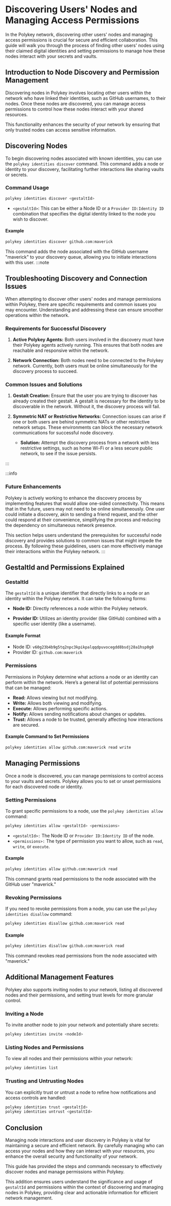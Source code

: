 # Discovering Users' Nodes and Managing Access Permissions

In the Polykey network, discovering other users' nodes and managing access
permissions is crucial for secure and efficient collaboration. This guide will
walk you through the process of finding other users' nodes using their claimed
digital identities and setting permissions to manage how these nodes interact
with your secrets and vaults.

## Introduction to Node Discovery and Permission Management

Discovering nodes in Polykey involves locating other users within the network
who have linked their identities, such as GitHub usernames, to their nodes. Once
these nodes are discovered, you can manage access permissions to control how
these nodes interact with your shared resources.

This functionality enhances the security of your network by ensuring that only
trusted nodes can access sensitive information.

## Discovering Nodes

To begin discovering nodes associated with known identities, you can use the
`polykey identities discover` command. This command adds a node or identity to
your discovery, facilitating further interactions like sharing vaults or
secrets.

### Command Usage

```bash
polykey identities discover <gestaltId>
```

- `<gestaltId>`: This can be either a Node ID or a `Provider ID:Identity ID`
  combination that specifies the digital identity linked to the node you wish to
  discover.

#### Example

```bash
polykey identities discover github.com:maverick
```

This command adds the node associated with the GitHub username "maverick" to
your discovery queue, allowing you to initiate interactions with this user.
:::note

## Troubleshooting Discovery and Connection Issues

When attempting to discover other users' nodes and manage permissions within
Polykey, there are specific requirements and common issues you may encounter.
Understanding and addressing these can ensure smoother operations within the
network.

### Requirements for Successful Discovery

1. **Active Polykey Agents:** Both users involved in the discovery must have
   their Polykey agents actively running. This ensures that both nodes are
   reachable and responsive within the network.

2. **Network Connection:** Both nodes need to be connected to the Polykey
   network. Currently, both users must be online simultaneously for the
   discovery process to succeed.

### Common Issues and Solutions

1. **Gestalt Creation:** Ensure that the user you are trying to discover has
   already created their gestalt. A gestalt is necessary for the identity to be
   discoverable in the network. Without it, the discovery process will fail.

2. **Symmetric NAT or Restrictive Networks:** Connection issues can arise if one
   or both users are behind symmetric NATs or other restrictive network setups.
   These environments can block the necessary network communications for
   successful node discovery.

   - **Solution:** Attempt the discovery process from a network with less
     restrictive settings, such as home Wi-Fi or a less secure public network,
     to see if the issue persists.

:::

:::info

### Future Enhancements

Polykey is actively working to enhance the discovery process by implementing
features that would allow one-sided connectivity. This means that in the future,
users may not need to be online simultaneously. One user could initiate a
discovery, akin to sending a friend request, and the other could respond at
their convenience, simplifying the process and reducing the dependency on
simultaneous network presence.

This section helps users understand the prerequisites for successful node
discovery and provides solutions to common issues that might impede the process.
By following these guidelines, users can more effectively manage their
interactions within the Polykey network. :::

## GestaltId and Permissions Explained

### GestaltId

The `gestaltId` is a unique identifier that directly links to a node or an
identity within the Polykey network. It can take the following forms:

- **Node ID:** Directly references a node within the Polykey network.

- **Provider ID:** Utilizes an identity provider (like GitHub) combined with a
  specific user identity (like a username).

#### Example Format

- Node ID: `v60g23b4b9g5tq2npc3kpikpalqqdpuvocegdd8bsdj28a1hsp0g0`
- Provider ID: `github.com:maverick`

### Permissions

Permissions in Polykey determine what actions a node or an identity can perform
within the network. Here’s a general list of potential permissions that can be
managed:

- **Read:** Allows viewing but not modifying.
- **Write:** Allows both viewing and modifying.
- **Execute:** Allows performing specific actions.
- **Notify:** Allows sending notifications about changes or updates.
- **Trust:** Allows a node to be trusted, generally affecting how interactions
  are secured.

#### Example Command to Set Permissions

```bash
polykey identities allow github.com:maverick read write
```

## Managing Permissions

Once a node is discovered, you can manage permissions to control access to your
vaults and secrets. Polykey allows you to set or unset permissions for each
discovered node or identity.

### Setting Permissions

To grant specific permissions to a node, use the `polykey identities allow`
command:

```bash
polykey identities allow <gestaltId> <permissions>
```

- `<gestaltId>:` The Node ID or `Provider ID:Identity ID` of the node.
- `<permissions>:` The type of permission you want to allow, such as `read`,
  `write`, or `execute`.

#### Example

```bash
polykey identities allow github.com:maverick read
```

This command grants read permissions to the node associated with the GitHub user
"maverick."

### Revoking Permissions

If you need to revoke permissions from a node, you can use the
`polykey identities disallow` command:

```bash
polykey identities disallow github.com:maverick read
```

#### Example

```bash
polykey identities disallow github.com:maverick read
```

This command revokes read permissions from the node associated with "maverick."

## Additional Management Features

Polykey also supports inviting nodes to your network, listing all discovered
nodes and their permissions, and setting trust levels for more granular control.

### Inviting a Node

To invite another node to join your network and potentially share secrets:

```bash
polykey identities invite <nodeId>
```

### Listing Nodes and Permissions

To view all nodes and their permissions within your network:

```bash
polykey identities list
```

### Trusting and Untrusting Nodes

You can explicitly trust or untrust a node to refine how notifications and
access controls are handled:

```bash
polykey identities trust <gestaltId>
polykey identities untrust <gestaltId>
```

## Conclusion

Managing node interactions and user discovery in Polykey is vital for
maintaining a secure and efficient network. By carefully managing who can access
your nodes and how they can interact with your resources, you enhance the
overall security and functionality of your network.

This guide has provided the steps and commands necessary to effectively discover
nodes and manage permissions within Polykey.

This addition ensures users understand the significance and usage of `gestaltId`
and permissions within the context of discovering and managing nodes in Polykey,
providing clear and actionable information for efficient network management.
